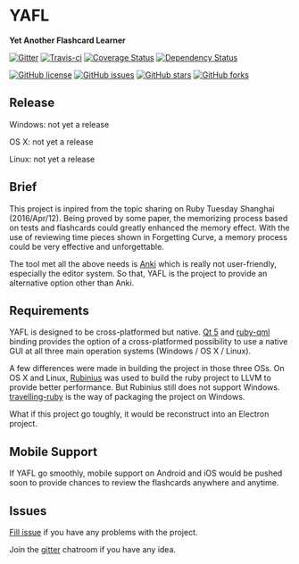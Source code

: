 # YAFL
**Yet Another Flashcard Learner**

[![Gitter](https://badges.gitter.im/dsh0416/YAFL.svg)](https://gitter.im/dsh0416/YAFL?utm_source=badge&utm_medium=badge&utm_campaign=pr-badge) [![Travis-ci](https://travis-ci.org/dsh0416/YAFL.svg)](https://travis-ci.org/dsh0416/YAFL) [![Coverage Status](https://coveralls.io/repos/github/dsh0416/YAFL/badge.svg?branch=master)](https://coveralls.io/github/dsh0416/YAFL?branch=master) [![Dependency Status](https://gemnasium.com/badges/github.com/dsh0416/YAFL.svg)](https://gemnasium.com/github.com/dsh0416/YAFL)

[![GitHub license](https://img.shields.io/badge/license-MIT-blue.svg)](https://raw.githubusercontent.com/dsh0416/YAFL/master/LICENSE) [![GitHub issues](https://img.shields.io/github/issues/dsh0416/YAFL.svg)](https://github.com/dsh0416/YAFL/issues) [![GitHub stars](https://img.shields.io/github/stars/dsh0416/YAFL.svg)](https://github.com/dsh0416/YAFL/stargazers) [![GitHub forks](https://img.shields.io/github/forks/dsh0416/YAFL.svg)](https://github.com/dsh0416/YAFL/network) 

## Release

Windows: not yet a release

OS X: not yet a release

Linux: not yet a release

## Brief

This project is inpired from the topic sharing on Ruby Tuesday Shanghai (2016/Apr/12). Being proved by some paper, the memorizing process based on tests and flashcards could greatly enhanced the memory effect. With the use of reviewing time pieces shown in Forgetting Curve, a memory process could be very effective and unforgettable.

The tool met all the above needs is [Anki](https://github.com/dae/anki) which is really not user-friendly, especially the editor system.  So that, YAFL is the project to provide an alternative option other than Anki.

## Requirements

YAFL is designed to be cross-platformed but native. [Qt 5](https://github.com/qtproject/qt) and [ruby-qml](https://github.com/seanchas116/ruby-qml) binding provides the option of a cross-platformed possibility to use a native GUI at all three main operation systems (Windows / OS X / Linux).

A few differences were made in building the project in those three OSs. On OS X and Linux, [Rubinius](https://github.com/rubinius/rubinius) was used to build the ruby project to LLVM to provide better performance. But Rubinius still does not support Windows. [travelling-ruby](https://github.com/phusion/traveling-ruby) is the way of packaging the project on Windows.

What if this project go toughly, it would be reconstruct into an Electron project.

## Mobile Support

If YAFL go smoothly, mobile support on Android and iOS would be pushed soon to provide chances to review the flashcards anywhere and anytime.

## Issues

[Fill issue](https://github.com/dsh0416/YAFL/issues) if you have any problems with the project.

Join the [gitter](https://gitter.im/dsh0416/YAFL?utm_source=share-link&utm_medium=link&utm_campaign=share-link) chatroom if you have any idea. 